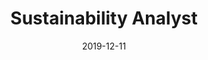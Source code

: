 ---
path: "/careers/sustainability-analyst-19-12"
title: "Sustainability Analyst"
apply: ""
date: "2019-12-11"
status: "closed"
---